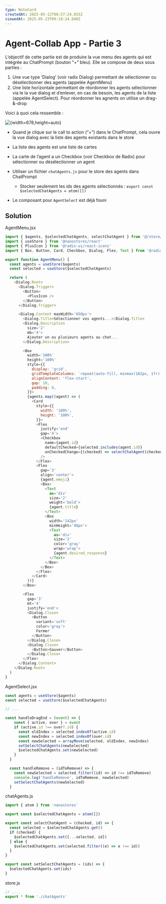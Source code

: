 ```yaml
---
type: NoteCard
createdAt: 2025-05-12T08:57:24.835Z
viewedAt: 2025-05-23T09:19:24.849Z
---
```


# Agent-Collab App - Partie 3
L’objectif de cette partie est de produire la vue menu des agents qui est intégrée au ChatPrompt (bouton “+” bleu). Elle se compose de deux sous parties :

1.  Une vue type ‘Dialog’ (voir radix Dialog) permettant de sélectionner ou désélectionner des agents (appelée AgentMenu)
2.  Une liste horizontale permettant de réordonner les agents sélectionner via le la vue dialog et d’enlever, en cas de besoin, les agents de la liste (appelée AgentSelect). Pour réordonner les agnents on utilise un drag-&-drop

Voici à quoi cela ressemble :

![{width=678,height=auto}](attachments/Screenshot-2025-05-16-at-11.57.53-l3ahmwsmfkms5u6c.png)

*   Quand je clique sur le call to action (“+”) dans le ChatPrompt, cela ouvre la vue dialog avec la liste des agents existants dans le store

*   La liste des agents est une liste de cartes

*   La carte de l’agent a un Checkbox (voir Checkbox de Radix) pour sélectionner ou désélectionner un agent

*   Utiliser un fichier `chatAgents.js` pour le store des agents dans ChatPrompt

    *   Stocker seulement les ids des agents sélectionnés : `export const $selectedChatAgents = atom([])`

*   Le composant pour `AgentSelect` est déjà founi



## Solution

AgentMenu.jsx

```js
import { $agents, $selectedChatAgents, selectChatAgent } from '@/store/store'
import { useStore } from '@nanostores/react'
import { PlusIcon } from '@radix-ui/react-icons'
import { Box, Button, Card, Checkbox, Dialog, Flex, Text } from '@radix-ui/themes'

export function AgentMenu() {
  const agents = useStore($agents)
  const selected = useStore($selectedChatAgents)

  return (
    <Dialog.Root>
      <Dialog.Trigger>
        <Button>
          <PlusIcon />
        </Button>
      </Dialog.Trigger>

      <Dialog.Content maxWidth='650px'>
        <Dialog.Title>Sélectionner vos agents...</Dialog.Title>
        <Dialog.Description
          size='2'
          mb='4'>
          Ajouter un ou plusieurs agents au chat...
        </Dialog.Description>

        <Box
          width='100%'
          height='100%'
          style={{
            display: 'grid',
            gridTemplateColumns: `repeat(auto-fill, minmax(182px, 1fr))`,
            alignContent: 'flex-start',
            gap: 10,
            padding: 0,
          }}>
          {agents.map((agent) => (
            <Card
              style={{
                width: '100%',
                height: '100%',
              }}>
              <Flex
                justify='end'
                gap='4'>
                <Checkbox
                  name={agent.id}
                  defaultChecked={selected.includes(agent.id)}
                  onCheckedChange={(checked) => selectChatAgent(checked, agent.id)}
                />
              </Flex>
              <Flex
                gap='3'
                align='center'>
                {agent.emoji}
                <Box>
                  <Text
                    as='div'
                    size='2'
                    weight='bold'>
                    {agent.title}
                  </Text>
                  <Box
                    width='142px'
                    minHeight='40px'>
                    <Text
                      as='div'
                      size='2'
                      color='gray'
                      wrap='wrap'>
                      {agent.desired_response}
                    </Text>
                  </Box>
                </Box>
              </Flex>
            </Card>
          ))}
        </Box>

        <Flex
          gap='3'
          mt='4'
          justify='end'>
          <Dialog.Close>
            <Button
              variant='soft'
              color='gray'>
              Fermer
            </Button>
          </Dialog.Close>
          <Dialog.Close>
            <Button>Sauver</Button>
          </Dialog.Close>
        </Flex>
      </Dialog.Content>
    </Dialog.Root>
  )
}
```

AgentSelect.jsx

```js
const agents = useStore($agents)
const selected = useStore($selectedChatAgents)

// ...

const handleDragEnd = (event) => {
    const { active, over } = event
    if (active.id !== over?.id) {
      const oldIndex = selected.indexOf(active.id)
      const newIndex = selected.indexOf(over.id)
      const newSelected = arrayMove(selected, oldIndex, newIndex)
      setSelectChatAgents(newSelected)
      $selectedChatAgents.set(newSelected)
    }
  }

  const handleRemove = (idToRemove) => {
    const newSelected = selected.filter((id) => id !== idToRemove)
    console.log('handleRemove', idToRemove, newSelected)
    setSelectChatAgents(newSelected)
  }
```

chatAgents.js

```js
import { atom } from 'nanostores'

export const $selectedChatAgents = atom([])

export const selectChatAgent = (checked, id) => {
  const selected = $selectedChatAgents.get()
  if (checked) {
    $selectedChatAgents.set([...selected, id])
  } else {
    $selectedChatAgents.set(selected.filter((e) => e !== id))
  }
}

export const setSelectChatAgents = (ids) => {
  $selectedChatAgents.set(ids)
}
```

store.js

```js
// ....
export * from './chatAgents'
```







